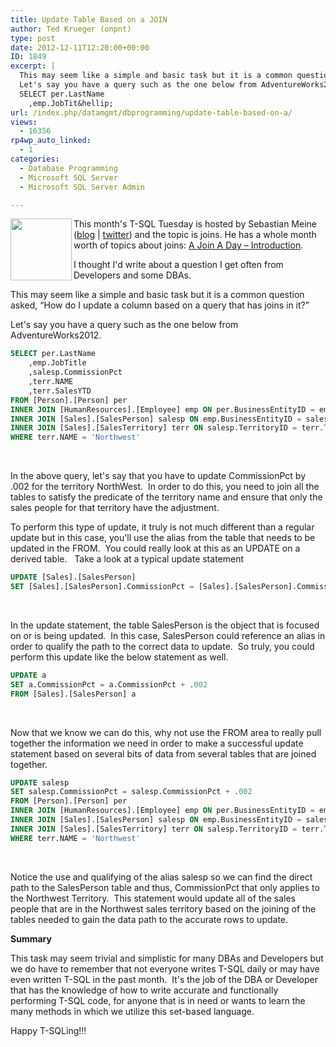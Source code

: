 ```yaml
---
title: Update Table Based on a JOIN
author: Ted Krueger (onpnt)
type: post
date: 2012-12-11T12:20:00+00:00
ID: 1849
excerpt: |
  This may seem like a simple and basic task but it is a common question asked, “How do I update a column based on a query that has joins in it?”
  Let's say you have a query such as the one below from AdventureWorks2012.
  SELECT per.LastName
  	,emp.JobTit&hellip;
url: /index.php/datamgmt/dbprogramming/update-table-based-on-a/
views:
  - 16356
rp4wp_auto_linked:
  - 1
categories:
  - Database Programming
  - Microsoft SQL Server
  - Microsoft SQL Server Admin

---
```

<div class="image_block">
  <a href="http://sqlity.net/en/1175/t-sql-tuesday-37-invite-to-join-me-in-a-month-of-joins/"><img alt="" src="/wp-content/uploads/blogs/DataMgmt/tsql2sday.gif?mtime=1355235468" width="98" height="99" align="left" /></a>
</div>

This month's T-SQL Tuesday is hosted by Sebastian Meine ([blog][1] | [twitter][2]) and the topic is joins. He has a whole month worth of topics about joins: [A Join A Day – Introduction][3].</p> 

I thought I'd write about a question I get often from Developers and some DBAs.
  
This may seem like a simple and basic task but it is a common question asked, “How do I update a column based on a query that has joins in it?”

Let's say you have a query such as the one below from AdventureWorks2012.

```sql
SELECT per.LastName
	,emp.JobTitle
	,salesp.CommissionPct
	,terr.NAME
	,terr.SalesYTD
FROM [Person].[Person] per
INNER JOIN [HumanResources].[Employee] emp ON per.BusinessEntityID = emp.BusinessEntityID
INNER JOIN [Sales].[SalesPerson] salesp ON emp.BusinessEntityID = salesp.BusinessEntityID
INNER JOIN [Sales].[SalesTerritory] terr ON salesp.TerritoryID = terr.TerritoryID
WHERE terr.NAME = 'Northwest'
```

 

In the above query, let's say that you have to update CommissionPct by .002 for the territory NorthWest.  In order to do this, you need to join all the tables to satisfy the predicate of the territory name and ensure that only the sales people for that territory have the adjustment.

To perform this type of update, it truly is not much different than a regular update but in this case, you'll use the alias from the table that needs to be updated in the FROM.  You could really look at this as an UPDATE on a derived table.   Take a look at a typical update statement

```sql
UPDATE [Sales].[SalesPerson] 
SET [Sales].[SalesPerson].CommissionPct = [Sales].[SalesPerson].CommissionPct + .002
```

 

In the update statement, the table SalesPerson is the object that is focused on or is being updated.  In this case, SalesPerson could reference an alias in order to qualify the path to the correct data to update.  So truly, you could perform this update like the below statement as well.

```sql
UPDATE a
SET a.CommissionPct = a.CommissionPct + .002
FROM [Sales].[SalesPerson] a
```

 

Now that we know we can do this, why not use the FROM area to really pull together the information we need in order to make a successful update statement based on several bits of data from several tables that are joined together.

```sql
UPDATE salesp
SET salesp.CommissionPct = salesp.CommissionPct + .002
FROM [Person].[Person] per
INNER JOIN [HumanResources].[Employee] emp ON per.BusinessEntityID = emp.BusinessEntityID
INNER JOIN [Sales].[SalesPerson] salesp ON emp.BusinessEntityID = salesp.BusinessEntityID
INNER JOIN [Sales].[SalesTerritory] terr ON salesp.TerritoryID = terr.TerritoryID
WHERE terr.NAME = 'Northwest'
```

 

Notice the use and qualifying of the alias salesp so we can find the direct path to the SalesPerson table and thus, CommissionPct that only applies to the Northwest Territory.  This statement would update all of the sales people that are in the Northwest sales territory based on the joining of the tables needed to gain the data path to the accurate rows to update.

**Summary**

This task may seem trivial and simplistic for many DBAs and Developers but we do have to remember that not everyone writes T-SQL daily or may have even written T-SQL in the past month.  It's the job of the DBA or Developer that has the knowledge of how to write accurate and functionally performing T-SQL code, for anyone that is in need or wants to learn the many methods in which we utilize this set-based language.

Happy T-SQLing!!!

 [1]: http://sqlity.net/en/
 [2]: https://twitter.com/sqlity
 [3]: http://sqlity.net/en/1146/a-join-a-day-introduction/